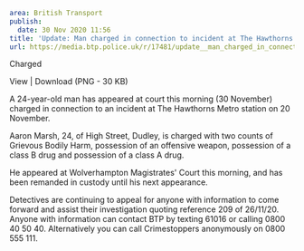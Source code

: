 ```yaml
area: British Transport
publish:
  date: 30 Nov 2020 11:56
title: 'Update: Man charged in connection to incident at The Hawthorns - West Midlands'
url: https://media.btp.police.uk/r/17481/update__man_charged_in_connection_to_incident_at_
```

Charged

View | Download (PNG - 30 KB)

A 24-year-old man has appeared at court this morning (30 November) charged in connection to an incident at The Hawthorns Metro station on 20 November.

Aaron Marsh, 24, of High Street, Dudley, is charged with two counts of Grievous Bodily Harm, possession of an offensive weapon, possession of a class B drug and possession of a class A drug.

He appeared at Wolverhampton Magistrates' Court this morning, and has been remanded in custody until his next appearance.

Detectives are continuing to appeal for anyone with information to come forward and assist their investigation quoting reference 209 of 26/11/20. Anyone with information can contact BTP by texting 61016 or calling 0800 40 50 40. Alternatively you can call Crimestoppers anonymously on 0800 555 111.
